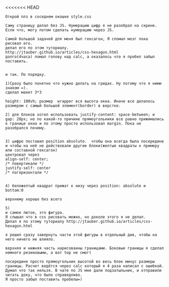 <<<<<<< HEAD
<!-- 1)ctr+tab samlpe HTML -->


    Открой плз в соседнем окошке style.css 

    Саму страницу делал без JS. Нумерацию цифр я не разобрал на скрине. Если что, могу потом сделать нумерацию через JS.

    Самой большой задачей для меня был гексагон, Я сломал мозг пока рисовал его.  
    делал его по этом туториалу.
    http://jtauber.github.io/articles/css-hexagon.html
    долго(4часа) ломал голову над calс, а оказалось что я пробел забыл поставить.


    и так. По порядку. 

    1)Сразу было понятно что нужно делать на гридах. Ну потому что я ними знаком =). 
    сделал макет 3*3 

    height: 100vh; размер  wrapper вся высота окна. Иначе все делалось размером с самый большой элемент(border) в верстке. 

    2) для блоков хотел использовать justify-content: space-between; и gap: 20px; но по какой-то причине прямоугольники все равно прижимались к границе окна и по этому просто использовал margin. Пока не разобрался почему.


    3) цифре поставил position absolute.  чтобы она всегда была посередине и чтобы на неё не действовали другие блоки(желтые квадраты к примеру или составной гексагон)
    центровал через
    align-self: center; 
    /* повертикали */
    justify-self: center
    /* погоризонтали */


    4) беложелтый квадрат прижат к низу через position: absolute и bottom:0

    верхнему хорошо без всего

    5)
    и самое лютое, это фигура. 
    Я слышал что в css рисовать можно, но доколе этого я не делал.
    Делал я по этому туториалу http://jtauber.github.io/articles/css-hexagon.html

    я решил сразу завернуть части этой фигуры в отдельный див, чтобы на него ничего не влияло. 

    верхняя и нижняя часть нарисованны границами. Боковые границы я сделал немного резиновыми, а вот top не смог(

    посередине просто прямоугольник высотой во весь блок минус размеры границы. Расчет ведётся через calc который я 4 раза написал с ошибкой. Думал что так нельзя. В чате по JS мне дали подзатыльник, и отправили читать доку, что было справедливо.
    Я просто забыл поставить пробелы=) 








